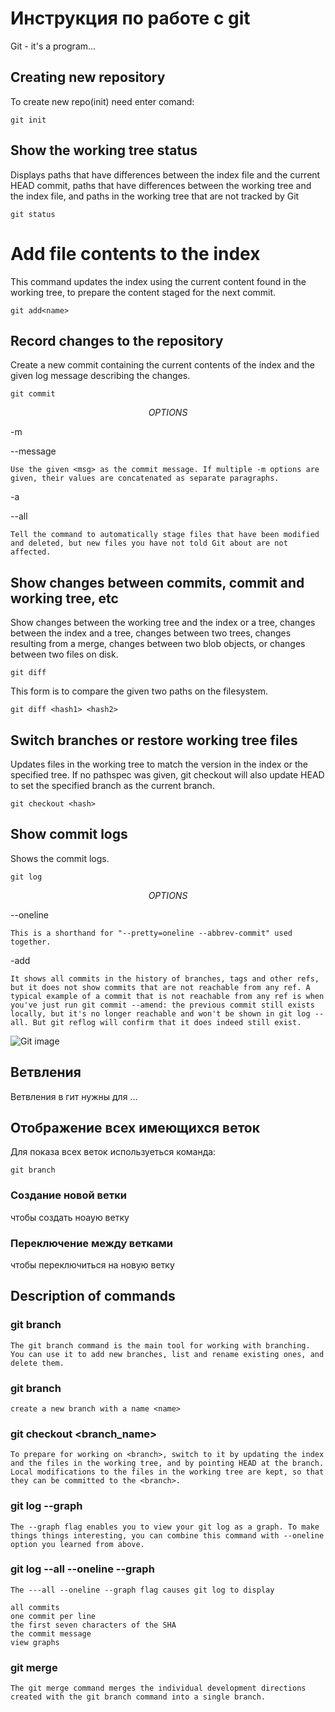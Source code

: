 # Инструкция по работе с git

Git - it's a program...

## Creating new repository

To create new repo(init)
need enter comand:
    
    git init

## Show the working tree status

Displays paths that have differences between the index file and the current HEAD commit, paths that have differences between the working tree and the index file, and paths in the working tree that are not tracked by Git

    git status

# Add file contents to the index

This command updates the index using the current content found in the working tree, to prepare the content staged for the next commit.

    git add<name>

## Record changes to the repository

Create a new commit containing the current contents of the index and the given log message describing the changes.

    git commit
$$OPTIONS$$

-m 

--message

    Use the given <msg> as the commit message. If multiple -m options are given, their values are concatenated as separate paragraphs.

-a

--all

    Tell the command to automatically stage files that have been modified and deleted, but new files you have not told Git about are not affected.

## Show changes between commits, commit and working tree, etc

Show changes between the working tree and the index or a tree, changes between the index and a tree, changes between two trees, changes resulting from a merge, changes between two blob objects, or changes between two files on disk.
    
    git diff

This form is to compare the given two paths on the filesystem.

    git diff <hash1> <hash2>

## Switch branches or restore working tree files

Updates files in the working tree to match the version in the index or the specified tree. If no pathspec was given, git checkout will also update HEAD to set the specified branch as the current branch.
    
    git checkout <hash>

## Show commit logs
Shows the commit logs.
    
    git log

$$OPTIONS$$

--oneline

    This is a shorthand for "--pretty=oneline --abbrev-commit" used together.
-add

    It shows all commits in the history of branches, tags and other refs, but it does not show commits that are not reachable from any ref. A typical example of a commit that is not reachable from any ref is when you've just run git commit --amend: the previous commit still exists locally, but it's no longer reachable and won't be shown in git log --all. But git reflog will confirm that it does indeed still exist.

![Git image](fengmian.jpg)

## Ветвления

Ветвления в гит нужны для ...

## Отображение всех имеющихся веток
 Для показа всех веток используеться команда:
    
    git branch

### Создание новой ветки

чтобы создать ноаую ветку

### Переключение между ветками

 чтобы переключиться на новую ветку

## Description of commands

### git branch

    The git branch command is the main tool for working with branching. You can use it to add new branches, list and rename existing ones, and delete them.

### git branch<name>

    create a new branch with a name <name>

### git checkout <branch_name>

    To prepare for working on <branch>, switch to it by updating the index and the files in the working tree, and by pointing HEAD at the branch. Local modifications to the files in the working tree are kept, so that they can be committed to the <branch>.

### git log --graph
    
    The --graph flag enables you to view your git log as a graph. To make things things interesting, you can combine this command with --oneline option you learned from above.

### git log --all --oneline --graph

    The ---all --oneline --graph flag causes git log to display
    
    all commits
    one commit per line
    the first seven characters of the SHA
    the commit message
    view graphs

### git merge

    The git merge command merges the individual development directions created with the git branch command into a single branch.
    